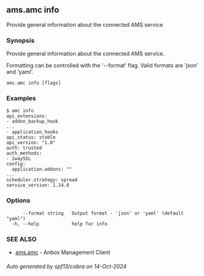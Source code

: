 ## ams.amc info

Provide general information about the connected AMS service

### Synopsis

Provide general information about the connected AMS service.

Formatting can be controlled with the '--format' flag.
Valid formats are 'json' and 'yaml'.

```
ams.amc info [flags]
```

### Examples

```
$ amc info
api_extensions:
- addon_backup_hook
...
- application_hooks
api_status: stable
api_version: "1.0"
auth: trusted
auth_methods:
- 2waySSL
config:
  application.addons: ""
...
scheduler.strategy: spread
service_version: 1.14.0
```

### Options

```
      --format string   Output format - 'json' or 'yaml' (default "yaml")
  -h, --help            help for info
```

### SEE ALSO

* [ams.amc](ams.amc.md)	 - Anbox Management Client

###### Auto generated by spf13/cobra on 14-Oct-2024
